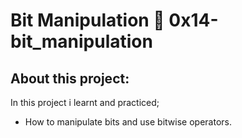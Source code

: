 # Bit Manipulation 📃 0x14-bit_manipulation
## About this project:
In this project i learnt and practiced;

- How to manipulate bits and use bitwise operators.
